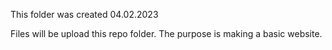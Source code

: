 This folder was created 04.02.2023


Files will be upload this repo folder.
The purpose is making a basic website.




